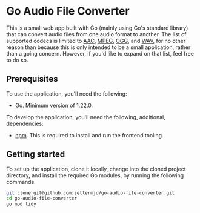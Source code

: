 # Go Audio File Converter

This is a small web app built with Go (mainly using Go's standard library) that can convert audio files from one audio format to another.
The list of supported codecs is limited to [AAC][aac-url], [MPEG][mpeg-url], [OGG][ogg-url], and [WAV][wav-url], for no other reason than because this is only intended to be a small application, rather than a going concern. 
However, if you'd like to expand on that list, feel free to do so.

## Prerequisites

To use the application, you'll need the following:

- [Go](https://go.dev/dl/). 
  Minimum version of 1.22.0.

To develop the application, you'll need the following, additional, dependencies:

- [npm](https://docs.npmjs.com/downloading-and-installing-node-js-and-npm).
  This is required to install and run the frontend tooling.

## Getting started

To set up the application, clone it locally, change into the cloned project directory, and install the required Go modules, by running the following commands.

```bash
git clone git@github.com:settermjd/go-audio-file-converter.git
cd go-audio-file-converter
go mod tidy
```

[aac-url]: https://en.wikipedia.org/wiki/Advanced_Audio_Coding
[mpeg-url]: https://en.wikipedia.org/wiki/MP3
[ogg-url]: https://en.wikipedia.org/wiki/Ogg
[wav-url]: https://en.wikipedia.org/wiki/WAV